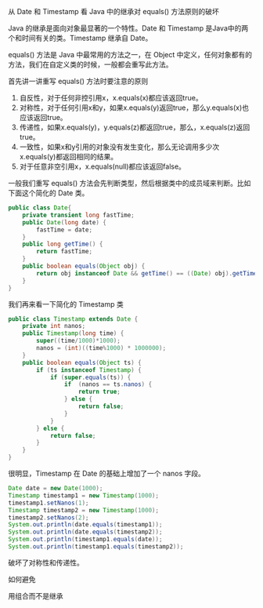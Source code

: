 从 Date 和 Timestamp 看 Java 中的继承对 equals() 方法原则的破坏

Java 的继承是面向对象最显著的一个特性。Date 和 Timestamp 是Java中的两个和时间有关的类。Timestamp 继承自 Date。

equals() 方法是 Java 中最常用的方法之一，在 Object 中定义，任何对象都有的方法，我们在自定义类的时候，一般都会重写此方法。

首先讲一讲重写 equals() 方法时要注意的原则

1. 自反性，对于任何非控引用x，x.equals(x)都应该返回true。
2. 对称性，对于任何引用x和y，如果x.equals(y)返回true，那么y.equals(x)也应该返回true。
3. 传递性，如果x.equals(y)，y.equals(z)都返回true，那么，x.equals(z)返回true。
4. 一致性，如果x和y引用的对象没有发生变化，那么无论调用多少次x.equals(y)都返回相同的结果。
5. 对于任意非空引用x，x.equals(null)都应该返回false。　　

一般我们重写 equals() 方法会先判断类型，然后根据类中的成员域来判断。比如下面这个简化的 Date 类。

``` java
public class Date{
    private transient long fastTime;
    public Date(long date) {
        fastTime = date;
    }
    public long getTime() {
        return fastTime;
    }
    public boolean equals(Object obj) {
        return obj instanceof Date && getTime() == ((Date) obj).getTime();
    }
}
```

我们再来看一下简化的 Timestamp 类

``` java
public class Timestamp extends Date {
    private int nanos;
    public Timestamp(long time) {
        super((time/1000)*1000);
        nanos = (int)((time%1000) * 1000000);
    }
    public boolean equals(Object ts) {
        if (ts instanceof Timestamp) {
            if (super.equals(ts)) {
                if  (nanos == ts.nanos) {
                    return true;
                } else {
                    return false;
                }
            } 
        } else {
            return false;
        }
    }
}
```

很明显，Timestamp 在 Date 的基础上增加了一个 nanos 字段。

``` java
Date date = new Date(1000);
Timestamp timestamp1 = new Timestamp(1000);
timestamp1.setNanos(1);
Timestamp timestamp2 = new Timestamp(1000);
timestamp2.setNanos(2);
System.out.println(date.equals(timestamp1));
System.out.println(date.equals(timestamp2));
System.out.println(timestamp1.equals(date));
System.out.println(timestamp1.equals(timestamp2));
```

破坏了对称性和传递性。

如何避免

用组合而不是继承